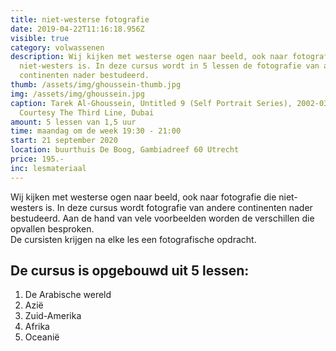 ```yaml
---
title: niet-westerse fotografie
date: 2019-04-22T11:16:18.956Z
visible: true
category: volwassenen
description: Wij kijken met westerse ogen naar beeld, ook naar fotografie die
  niet-westers is. In deze cursus wordt in 5 lessen de fotografie van andere
  continenten nader bestudeerd.
thumb: /assets/img/ghoussein-thumb.jpg
img: /assets/img/ghoussein.jpg
caption: Tarek Al-Ghoussein, Untitled 9 (Self Portrait Series), 2002-03.
  Courtesy The Third Line, Dubai
amount: 5 lessen van 1,5 uur
time: maandag om de week 19:30 - 21:00
start: 21 september 2020
location: buurthuis De Boog, Gambiadreef 60 Utrecht
price: 195.-
inc: lesmateriaal
---
```

Wij kijken met westerse ogen naar beeld, ook naar fotografie die niet-westers is. In deze cursus wordt  fotografie van andere continenten nader bestudeerd. Aan de hand van vele voorbeelden worden de verschillen die opvallen besproken. <br>De cursisten krijgen na elke les een fotografische opdracht.

## **De cursus is opgebouwd uit 5 lessen:**

1. De Arabische wereld
2. Azië
3. Zuid-Amerika
4. Afrika
5. Oceanië
